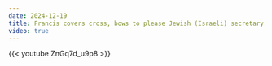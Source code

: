 ```yaml
---
date: 2024-12-19
title: Francis covers cross, bows to please Jewish (Israeli) secretary
video: true
---
```



{{< youtube ZnGq7d_u9p8 >}}
